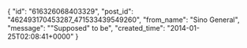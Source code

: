  {
   "id": "616326068403329",
   "post_id": "462493170453287_471533439549260",
   "from_name": "Sino General",
   "message": "\"Supposed\" to be",
   "created_time": "2014-01-25T02:08:41+0000"
 }
